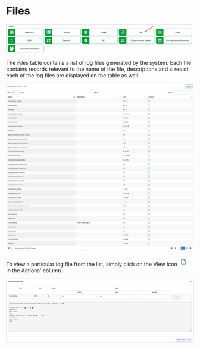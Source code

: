 Files
=====

![icon.png](icon.png)

The *Files* table contains a list of log files generated by the system. Each file contains records relevant to the name of the file, descriptions and sizes of each of the log files are displayed on the table as well.

![Files](files.png)

To view a particular log file from the list, simply click on the View icon <icon class="image-icon">![ViewIcon1](view_icon1.png)</icon> in the Actions' column.

![View log file](view_log_file.png)
